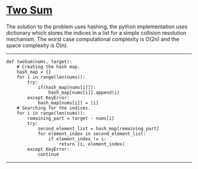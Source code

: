 # [Two Sum](https://leetcode.com/explore/interview/card/top-interview-questions-easy/92/array/546/)

The solution to the problem uses hashing, the python implementation uses dictionary which stores the indices in a list for a simple collision resolution mechanism. The worst case computational complexity is O(2n) and the space complexity is O(n).
___
```
def twoSum(nums, target):
    # Creating the hash map.
    hash_map = {}
    for i in range(len(nums)):
        try:
            if(hash_map[nums[i]]):
                hash_map[nums[i]].append(i)
        except KeyError:
            hash_map[nums[i]] = [i]
    # Searching for the indices.
    for i in range(len(nums)):
        remaining_part = target - nums[i]
        try:
            second_element_list = hash_map[remaining_part]
            for element_index in second_element_list:
                if element_index != i:
                    return [i, element_index]
        except KeyError:
            continue
```
___